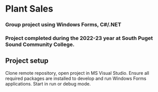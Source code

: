 # Plant Sales
### Group project using Windows Forms, C#/.NET
### Project completed during the 2022-23 year at South Puget Sound Community College.


## Project setup
Clone remote repository, open project in MS Visual Studio. 
Ensure all required packages are installed to develop and run Windows Forms applications.
Start in run or debug mode.
